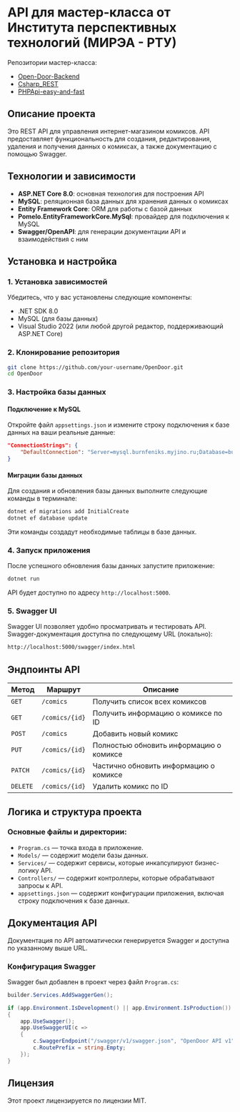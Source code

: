# API для мастер-класса от Института перспективных технологий (МИРЭА - РТУ)
Репозитории мастер-класса:
- [Open-Door-Backend](https://github.com/stasnorman/Open-Door-Backend)
- [Csharp_REST](https://github.com/stasnorman/Csharp_REST)
- [PHPApi-easy-and-fast](https://github.com/stasnorman/PHPApi-easy-and-fast)


## Описание проекта

Это REST API для управления интернет-магазином комиксов. API предоставляет функциональность для создания, редактирования, удаления и получения данных о комиксах, а также документацию с помощью Swagger.

## Технологии и зависимости

- **ASP.NET Core 8.0**: основная технология для построения API
- **MySQL**: реляционная база данных для хранения данных о комиксах
- **Entity Framework Core**: ORM для работы с базой данных
- **Pomelo.EntityFrameworkCore.MySql**: провайдер для подключения к MySQL
- **Swagger/OpenAPI**: для генерации документации API и взаимодействия с ним

## Установка и настройка

### 1. Установка зависимостей

Убедитесь, что у вас установлены следующие компоненты:

- .NET SDK 8.0
- MySQL (для базы данных)
- Visual Studio 2022 (или любой другой редактор, поддерживающий ASP.NET Core)

### 2. Клонирование репозитория

```bash
git clone https://github.com/your-username/OpenDoor.git
cd OpenDoor
```

### 3. Настройка базы данных

#### Подключение к MySQL

Откройте файл `appsettings.json` и измените строку подключения к базе данных на ваши реальные данные:

```json
"ConnectionStrings": {
    "DefaultConnection": "Server=mysql.burnfeniks.myjino.ru;Database=burnfeniks_opendoor;User=your_mysql_user;Password=your_mysql_password;"
}
```

#### Миграции базы данных

Для создания и обновления базы данных выполните следующие команды в терминале:

```bash
dotnet ef migrations add InitialCreate
dotnet ef database update
```

Эти команды создадут необходимые таблицы в базе данных.

### 4. Запуск приложения

После успешного обновления базы данных запустите приложение:

```bash
dotnet run
```

API будет доступно по адресу `http://localhost:5000`.

### 5. Swagger UI

Swagger UI позволяет удобно просматривать и тестировать API. Swagger-документация доступна по следующему URL (локально):

```bash
http://localhost:5000/swagger/index.html
```

## Эндпоинты API

| Метод   | Маршрут              | Описание                                |
|---------|----------------------|-----------------------------------------|
| `GET`   | `/comics`            | Получить список всех комиксов           |
| `GET`   | `/comics/{id}`        | Получить информацию о комиксе по ID     |
| `POST`  | `/comics`            | Добавить новый комикс                   |
| `PUT`   | `/comics/{id}`        | Полностью обновить информацию о комиксе |
| `PATCH` | `/comics/{id}`        | Частично обновить информацию о комиксе  |
| `DELETE`| `/comics/{id}`        | Удалить комикс по ID                    |

## Логика и структура проекта

### Основные файлы и директории:

- `Program.cs` — точка входа в приложение.
- `Models/` — содержит модели базы данных.
- `Services/` — содержит сервисы, которые инкапсулируют бизнес-логику API.
- `Controllers/` — содержит контроллеры, которые обрабатывают запросы к API.
- `appsettings.json` — содержит конфигурации приложения, включая строку подключения к базе данных.

## Документация API

Документация по API автоматически генерируется Swagger и доступна по указанному выше URL.

### Конфигурация Swagger

Swagger был добавлен в проект через файл `Program.cs`:

```csharp
builder.Services.AddSwaggerGen();

if (app.Environment.IsDevelopment() || app.Environment.IsProduction())
{
    app.UseSwagger();
    app.UseSwaggerUI(c =>
    {
        c.SwaggerEndpoint("/swagger/v1/swagger.json", "OpenDoor API v1");
        c.RoutePrefix = string.Empty;
    });
}
```

## Лицензия

Этот проект лицензируется по лицензии MIT.
